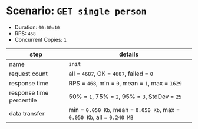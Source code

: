 # Scenario: `GET single person`

- Duration: `00:00:10`
- RPS: `468`
- Concurrent Copies: `1`

| __step__                 | __details__                                                             |
|--------------------------|-------------------------------------------------------------------------|
| name                     | `init`                                                                  |
| request count            | all = `4687`, OK = `4687`, failed = `0`                                 |
| response time            | RPS = `468`, min = `0`, mean = `1`, max = `1629`                        |
| response time percentile | 50% = `1`, 75% = `2`, 95% = `3`, StdDev = `25`                          |
| data transfer            | min = `0.050 Kb`, mean = `0.050 Kb`, max = `0.050 Kb`, all = `0.240 MB` |